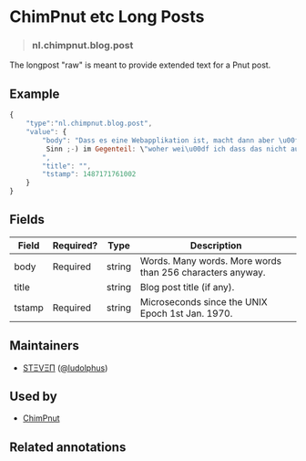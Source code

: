 <!-- give your raw item a title -->
# ChimPnut etc Long Posts

<!-- specify the "type" for your raw item -->
> ### nl.chimpnut.blog.post

<!-- provide a description of what your raw item represents -->
The longpost "raw" is meant to provide extended text for a Pnut post.

<!-- provide at least one example of what your raw might look like in the wild -->
## Example

~~~ js
{
    "type":"nl.chimpnut.blog.post",
    "value": {
        "body": "Dass es eine Webapplikation ist, macht dann aber \u00fcberhaupt keinen
         Sinn ;-) im Gegenteil: \"woher wei\u00df ich dass das nicht ausgelesen wird?\"
        ",
        "title": "",
        "tstamp": 1487171761002
    }
}
~~~

<!-- provide a complete description of the fields in the "value" object for your raw item -->
## Fields

| Field         | Required? | Type   | Description                                                    |
| -----         | --------- | ----   | -----------                                                    |
| body          | Required  | string | Words. Many words. More words than 256 characters anyway.      |
| title         |           | string | Blog post title (if any).                                      |
| tstamp        | Required  | string | Microseconds since the UNIX Epoch 1st Jan. 1970.               |

<!-- provide a way to contact you -->
## Maintainers
* [SΤΞVΞΠ](http://yellowdice.com/) ([@ludolphus](https://pnut.io/@ludolphus))

<!-- provide references to compatible apps / service -->
## Used by
* [ChimPnut](https://itunes.apple.com/us/app/chimpnut/id1198300163?ls=1&mt=8)

<!-- provide references to related annotations -->
## Related annotations
